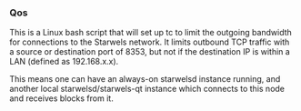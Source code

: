 ### Qos ###

This is a Linux bash script that will set up tc to limit the outgoing bandwidth for connections to the Starwels network. It limits outbound TCP traffic with a source or destination port of 8353, but not if the destination IP is within a LAN (defined as 192.168.x.x).

This means one can have an always-on starwelsd instance running, and another local starwelsd/starwels-qt instance which connects to this node and receives blocks from it.
